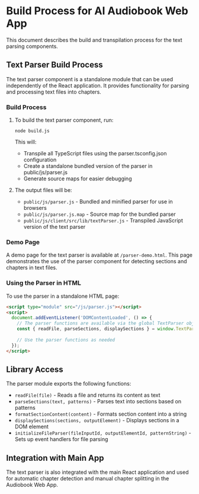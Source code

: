 # Build Process for AI Audiobook Web App

This document describes the build and transpilation process for the text parsing components.

## Text Parser Build Process

The text parser component is a standalone module that can be used independently of the React application. It provides functionality for parsing and processing text files into chapters.

### Build Process

1. To build the text parser component, run:

   ```
   node build.js
   ```

   This will:
   - Transpile all TypeScript files using the parser.tsconfig.json configuration
   - Create a standalone bundled version of the parser in public/js/parser.js
   - Generate source maps for easier debugging

2. The output files will be:
   - `public/js/parser.js` - Bundled and minified parser for use in browsers
   - `public/js/parser.js.map` - Source map for the bundled parser
   - `public/js/client/src/lib/textParser.js` - Transpiled JavaScript version of the text parser

### Demo Page

A demo page for the text parser is available at `/parser-demo.html`. This page demonstrates the use of the parser component for detecting sections and chapters in text files.

### Using the Parser in HTML

To use the parser in a standalone HTML page:

```html
<script type="module" src="/js/parser.js"></script>
<script>
  document.addEventListener('DOMContentLoaded', () => {
    // The parser functions are available via the global TextParser object
    const { readFile, parseSections, displaySections } = window.TextParser;
    
    // Use the parser functions as needed
  });
</script>
```

## Library Access

The parser module exports the following functions:

- `readFile(file)` - Reads a file and returns its content as text
- `parseSections(text, patterns)` - Parses text into sections based on patterns
- `formatSectionContent(content)` - Formats section content into a string
- `displaySections(sections, outputElement)` - Displays sections in a DOM element
- `initializeFileParser(fileInputId, outputElementId, patternString)` - Sets up event handlers for file parsing

## Integration with Main App

The text parser is also integrated with the main React application and used for automatic chapter detection and manual chapter splitting in the Audiobook Web App.